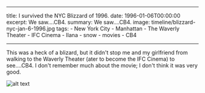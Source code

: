 
  ---
  title: I survived the NYC Blizzard of 1996.
  date: 1996-01-06T00:00:00
  excerpt: We saw....CB4.
  summary: We saw....CB4.
  image: timeline/blizzard-nyc-jan-6-1996.jpg
  tags:
    - New York City
    - Manhattan
    - The Waverly Theater
    - IFC Cinema
    - Ilana
    - snow
    - movies
    - CB4

  ---

 This was a heck of a blizard, but it didn't stop me and my girlfriend from walking to the Waverly Theater (ater to become the IFC Cinema) to see....CB4.
 I don't remember much about the movie; I don't think it was very good.

  ![alt text](/static/img/timeline/blizzard-nyc-jan-6-1996.jpg)


  